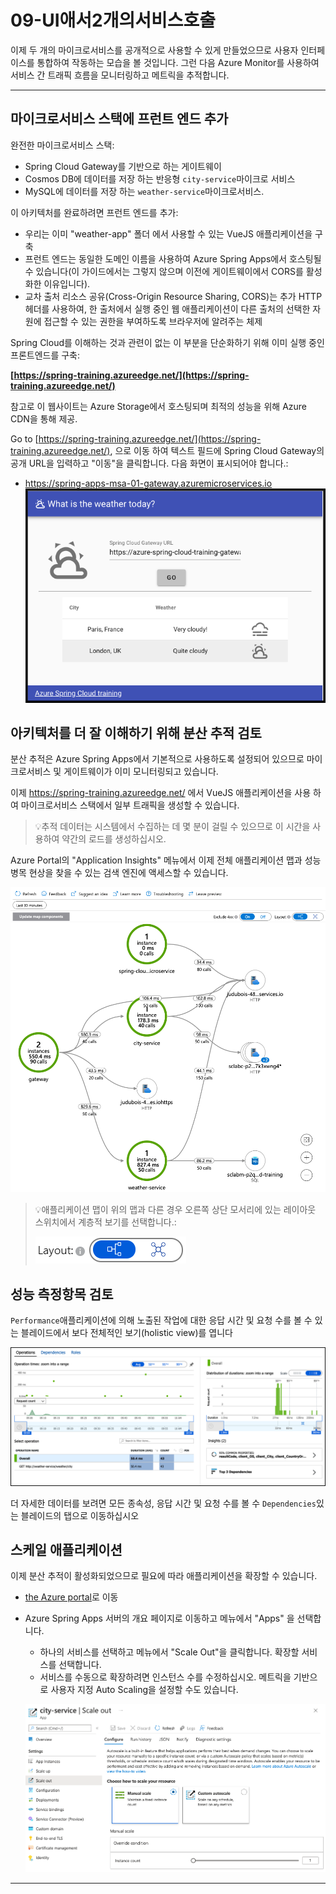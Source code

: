 # 09-UI애서2개의서비스호출

이제 두 개의 마이크로서비스를 공개적으로 사용할 수 있게 만들었으므로 사용자 인터페이스를 통합하여 작동하는 모습을 볼 것입니다. 그런 다음 Azure Monitor를 사용하여 서비스 간 트래픽 흐름을 모니터링하고 메트릭을 추적합니다.

---

## 마이크로서비스 스택에 프런트 엔드 추가

완전한 마이크로서비스 스택:

- Spring Cloud Gateway를 기반으로 하는 게이트웨이
- Cosmos DB에 데이터를 저장 하는 반응형 `city-service`마이크로 서비스
- MySQL에 데이터를 저장 하는 `weather-service`마이크로서비스.

이 아키텍처를 완료하려면 프런트 엔드를 추가:

- 우리는 이미 "weather-app" 폴더 에서 사용할 수 있는 VueJS 애플리케이션을 구축
- 프런트 엔드는 동일한 도메인 이름을 사용하여 Azure Spring Apps에서 호스팅될 수 있습니다(이 가이드에서는 그렇지 않으며 이전에 게이트웨이에서 CORS를 활성화한 이유입니다).
- 교차 출처 리소스 공유(Cross-Origin Resource Sharing, CORS)는 추가 HTTP 헤더를 사용하여, 한 출처에서 실행 중인 웹 애플리케이션이 다른 출처의 선택한 자원에 접근할 수 있는 권한을 부여하도록 브라우저에 알려주는 체제

Spring Cloud를 이해하는 것과 관련이 없는 이 부분을 단순화하기 위해 이미 실행 중인 프론트엔드를 구축:

__[https://spring-training.azureedge.net/](https://spring-training.azureedge.net/)__

참고로 이 웹사이트는 Azure Storage에서 호스팅되며 최적의 성능을 위해 Azure CDN을 통해 제공.

Go to [https://spring-training.azureedge.net/](https://spring-training.azureedge.net/), 으로 이동 하여 텍스트 필드에 Spring Cloud Gateway의 공개 URL을 입력하고 "이동"을 클릭합니다. 다음 화면이 표시되어야 합니다.:
- https://spring-apps-msa-01-gateway.azuremicroservices.io
![VueJS front-end](IMAGES/9-01-vuejs-frontend.png)

## 아키텍처를 더 잘 이해하기 위해 분산 추적 검토

분산 추적은 Azure Spring Apps에서 기본적으로 사용하도록 설정되어 있으므로 마이크로서비스 및 게이트웨이가 이미 모니터링되고 있습니다.

이제 https://spring-training.azureedge.net/ 에서 VueJS 애플리케이션을 사용 하여 마이크로서비스 스택에서 일부 트래픽을 생성할 수 있습니다.

> 💡추적 데이터는 시스템에서 수집하는 데 몇 분이 걸릴 수 있으므로 이 시간을 사용하여 약간의 로드를 생성하십시오.

Azure Portal의 "Application Insights" 메뉴에서 이제 전체 애플리케이션 맵과 성능 병목 현상을 찾을 수 있는 검색 엔진에 액세스할 수 있습니다.

![Distributed tracing](images/9-02-distributed-tracing.png)

> 💡애플리케이션 맵이 위의 맵과 다른 경우 오른쪽 상단 모서리에 있는 레이아웃 스위치에서 계층적 보기를 선택합니다.:
>
> ![layout switch](images/9-05-layout-switch.png)

## 성능 측정항목 검토

`Performance`애플리케이션에 의해 노출된 작업에 대한 응답 시간 및 요청 수를 볼 수 있는 블레이드에서 보다 전체적인 보기(holistic view)를 엽니다

![Trace detail](images/9-03-trace-detail.png)

더 자세한 데이터를 보려면 모든 종속성, 응답 시간 및 요청 수를 볼 수 `Dependencies`있는 블레이드의 탭으로 이동하십시오


## 스케일 애플리케이션

이제 분산 추적이 활성화되었으므로 필요에 따라 애플리케이션을 확장할 수 있습니다.

- [the Azure portal](https://portal.azure.com/?WT.mc_id=azurespringcloud-github-judubois)로 이동
- Azure Spring Apps 서버의 개요 페이지로 이동하고 메뉴에서 "Apps" 을 선택합니다.
  - 하나의 서비스를 선택하고 메뉴에서 "Scale Out"을 클릭합니다.  확장할 서비스를 선택합니다.
  - 서비스를 수동으로 확장하려면 인스턴스 수를 수정하십시오. 메트릭을 기반으로 사용자 지정 Auto Scaling을 설정할 수도 있습니다.

  ![Application scaling](images/9-04-scale-out.png)

---
